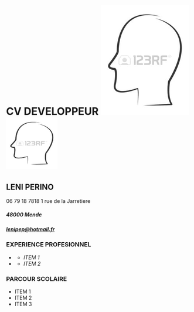 # **CV DEVELOPPEUR** ![image](a.jpg) <img src="a.jpg" width="140" height="140">
## **LENI PERINO**
 06 79 18 7818
 1 rue de la Jarretiere
##### 48000 Mende

##### [*lenipep@hotmail.fr*](lenipep@hotmail.fr)
### **EXPERIENCE PROFESIONNEL**
  * * *ITEM 1*


  * * *ITEM 2*

### **PARCOUR SCOLAIRE**
  * ITEM 1
  * ITEM 2
  * ITEM 3
